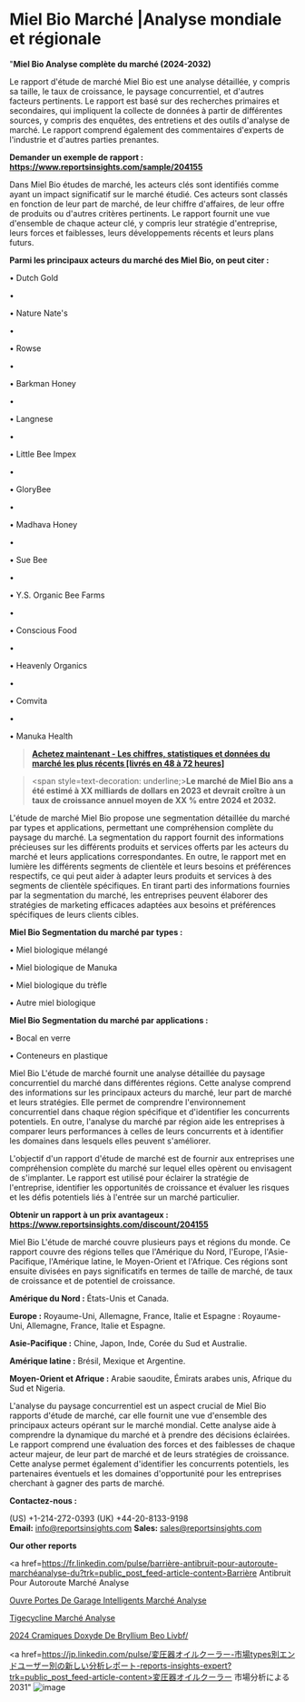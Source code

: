 # Miel Bio Marché |Analyse mondiale et régionale

"<strong>Miel Bio Analyse complète du marché (2024-2032)</strong>

Le rapport d'étude de marché Miel Bio est une analyse détaillée, y compris sa taille, le taux de croissance, le paysage concurrentiel, et d'autres facteurs pertinents. Le rapport est basé sur des recherches primaires et secondaires, qui impliquent la collecte de données à partir de différentes sources, y compris des enquêtes, des entretiens et des outils d'analyse de marché. Le rapport comprend également des commentaires d'experts de l'industrie et d'autres parties prenantes.

<strong>Demander un exemple de rapport : </strong><strong><a href=https://www.reportsinsights.com/sample/204155>https://www.reportsinsights.com/sample/204155</a></strong>

Dans Miel Bio études de marché, les acteurs clés sont identifiés comme ayant un impact significatif sur le marché étudié. Ces acteurs sont classés en fonction de leur part de marché, de leur chiffre d'affaires, de leur offre de produits ou d'autres critères pertinents. Le rapport fournit une vue d'ensemble de chaque acteur clé, y compris leur stratégie d'entreprise, leurs forces et faiblesses, leurs développements récents et leurs plans futurs.

<strong>Parmi les principaux acteurs du marché des Miel Bio, on peut citer :</strong>

• Dutch Gold

• 

• Nature Nate's

• 

• Rowse

• 

• Barkman Honey

• 

• Langnese

• 

• Little Bee Impex

• 

• GloryBee

• 

• Madhava Honey

• 

• Sue Bee

• 

• Y.S. Organic Bee Farms

• 

• Conscious Food

• 

• Heavenly Organics

• 

• Comvita

• 

• Manuka Health

<blockquote><a href=https://reportsinsights.com/buynow/204155><span style=text-decoration: underline;><strong>Achetez maintenant - Les chiffres, statistiques et données du marché les plus récents [livrés en 48 à 72 heures]</strong></span></a></blockquote>
<blockquote>
<div class=group w-full text-gray-800 dark:text-gray-100 border-b border-black/10 dark:border-gray-900/50 bg-gray-50 dark:bg-[#444654]>
<div class=flex p-4 gap-4 text-base md:gap-6 md:max-w-2xl lg:max-w-xl xl:max-w-3xl md:py-6 lg:px-0 m-auto>
<div class=relative flex flex-col w-[calc(100%-50px)] gap-1 md:gap-3 lg:w-[calc(100%-115px)]>
<div class=flex flex-grow flex-col gap-3>
<div class=min-h-[20px] flex flex-col items-start gap-4 whitespace-pre-wrap break-words>
<div class=result-streaming markdown prose w-full break-words dark:prose-invert light>

<span style=text-decoration: underline;><strong>Le marché de Miel Bio ans a été estimé à XX milliards de dollars en 2023 et devrait croître à un taux de croissance annuel moyen de XX % entre 2024 et 2032.</strong></span>

</div>
</div>
</div>
</div>
</div>
</div></blockquote>
L'étude de marché Miel Bio propose une segmentation détaillée du marché par types et applications, permettant une compréhension complète du paysage du marché. La segmentation du rapport fournit des informations précieuses sur les différents produits et services offerts par les acteurs du marché et leurs applications correspondantes. En outre, le rapport met en lumière les différents segments de clientèle et leurs besoins et préférences respectifs, ce qui peut aider à adapter leurs produits et services à des segments de clientèle spécifiques. En tirant parti des informations fournies par la segmentation du marché, les entreprises peuvent élaborer des stratégies de marketing efficaces adaptées aux besoins et préférences spécifiques de leurs clients cibles.

<strong>Miel Bio Segmentation du marché par types :</strong>

• Miel biologique mélangé

• Miel biologique de Manuka

• Miel biologique du trèfle

• Autre miel biologique

<strong>Miel Bio Segmentation du marché par applications :</strong>

• Bocal en verre

• Conteneurs en plastique

Miel Bio L'étude de marché fournit une analyse détaillée du paysage concurrentiel du marché dans différentes régions. Cette analyse comprend des informations sur les principaux acteurs du marché, leur part de marché et leurs stratégies. Elle permet de comprendre l'environnement concurrentiel dans chaque région spécifique et d'identifier les concurrents potentiels. En outre, l'analyse du marché par région aide les entreprises à comparer leurs performances à celles de leurs concurrents et à identifier les domaines dans lesquels elles peuvent s'améliorer.

L'objectif d'un rapport d'étude de marché est de fournir aux entreprises une compréhension complète du marché sur lequel elles opèrent ou envisagent de s'implanter. Le rapport est utilisé pour éclairer la stratégie de l'entreprise, identifier les opportunités de croissance et évaluer les risques et les défis potentiels liés à l'entrée sur un marché particulier.

<strong>Obtenir un rapport à un prix avantageux : <a href=https://www.reportsinsights.com/discount/204155>https://www.reportsinsights.com/discount/204155</a></strong>

Miel Bio L'étude de marché couvre plusieurs pays et régions du monde. Ce rapport couvre des régions telles que l'Amérique du Nord, l'Europe, l'Asie-Pacifique, l'Amérique latine, le Moyen-Orient et l'Afrique. Ces régions sont ensuite divisées en pays significatifs en termes de taille de marché, de taux de croissance et de potentiel de croissance.

<strong>Amérique du Nord :</strong> États-Unis et Canada.

<strong>Europe :</strong> Royaume-Uni, Allemagne, France, Italie et Espagne : Royaume-Uni, Allemagne, France, Italie et Espagne.

<strong>Asie-Pacifique :</strong> Chine, Japon, Inde, Corée du Sud et Australie.

<strong>Amérique latine :</strong> Brésil, Mexique et Argentine.

<strong>Moyen-Orient et Afrique :</strong> Arabie saoudite, Émirats arabes unis, Afrique du Sud et Nigeria.

L'analyse du paysage concurrentiel est un aspect crucial de Miel Bio rapports d'étude de marché, car elle fournit une vue d'ensemble des principaux acteurs opérant sur le marché mondial. Cette analyse aide à comprendre la dynamique du marché et à prendre des décisions éclairées. Le rapport comprend une évaluation des forces et des faiblesses de chaque acteur majeur, de leur part de marché et de leurs stratégies de croissance. Cette analyse permet également d'identifier les concurrents potentiels, les partenaires éventuels et les domaines d'opportunité pour les entreprises cherchant à gagner des parts de marché.

<strong>Contactez-nous :</strong>

(US) +1-214-272-0393
(UK) +44-20-8133-9198
<strong>Email:</strong> <a>info@reportsinsights.com</a>
<strong>Sales:</strong> <a>sales@reportsinsights.com</a>

<strong>Our other reports</strong>

<a href=https://fr.linkedin.com/pulse/barrière-antibruit-pour-autoroute-marchéanalyse-du?trk=public_post_feed-article-content>Barrière Antibruit Pour Autoroute Marché Analyse</a>

<a href=https://www.linkedin.com/pulse/ouvre-portes-de-garage-intelligents-march%C3%A9domaines-pymdf/>Ouvre Portes De Garage Intelligents Marché Analyse</a>

<a href=https://www.linkedin.com/pulse/tigecycline-march%C3%A9s-perspectives-de-lindustrie-muzjf/>Tigecycline Marché Analyse</a>

<a href=https://www.linkedin.com/pulse/2024-c%C3%A9ramiques-doxyde-de-b%C3%A9ryllium-beo-livbf/>2024 Cramiques Doxyde De Bryllium Beo Livbf/</a>

<a href=https://jp.linkedin.com/pulse/変圧器オイルクーラー-市場types別エンドユーザー別の新しい分析レポート-reports-insights-expert?trk=public_post_feed-article-content>変圧器オイルクーラー 市場分析による2031</a>"
![image](https://github.com/daminid12/RImarketTech/assets/158430485/7dd45a3f-8401-4bb3-8345-eaaa365fa1f9)

